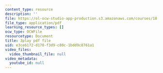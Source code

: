 ```yaml
---
content_type: resource
description: ''
file: https://ol-ocw-studio-app-production.s3.amazonaws.com/courses/18-03sc-differential-equations-fall-2011/e3ce6172d178f3d9c80c1bdd9c8761a1_sZ2qulI6GEk.pdf
file_type: application/pdf
learning_resource_types: []
ocw_type: OCWFile
resourcetype: Document
title: 3play pdf file
uid: e3ce6172-d178-f3d9-c80c-1bdd9c8761a1
video_files:
  video_thumbnail_file: null
video_metadata:
  youtube_id: null
---
```

